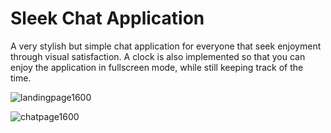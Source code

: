 # Sleek Chat Application

A very stylish but simple chat application for everyone that seek enjoyment through visual satisfaction. A clock is also implemented so that you can enjoy the application in fullscreen mode, while still keeping track of the time.


![landingpage1600](https://user-images.githubusercontent.com/28166945/27063024-72641906-4fef-11e7-8f9e-0800861eeed8.png)

![chatpage1600](https://user-images.githubusercontent.com/28166945/27063026-75727340-4fef-11e7-9004-0a56286dfd97.png)

